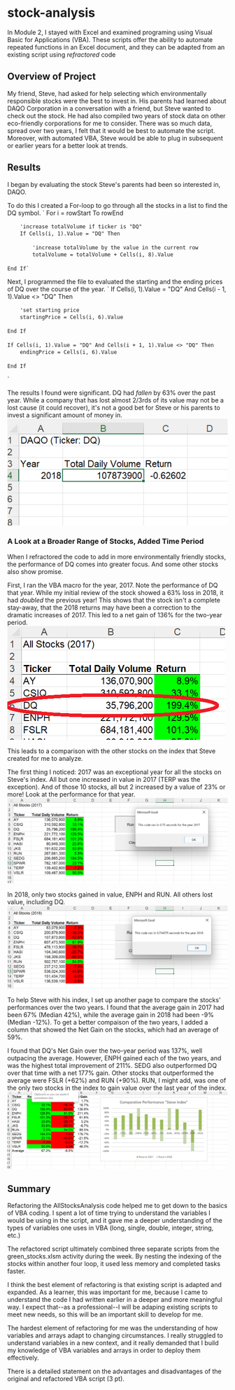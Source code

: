 # stock-analysis
In Module 2, I stayed with Excel and examined programing using Visual Basic for Applications (VBA). These scripts offer the ability to automate repeated functions in an Excel document, and they can be adapted from an existing script using _refractored_ code

## Overview of Project
My friend, Steve, had asked for help selecting which environmentally responsible stocks were the best to invest in. His parents had learned about DAQO Corporation in a conversation with a friend, but Steve wanted to check out the stock. He had also compiled two years of stock data on other eco-friendly corporations for me to consider.
There was so much data, spread over two years, I felt that it would be best to automate the script. Moreover, with automated VBA, Steve would be able to plug in subsequent or earlier years for a better look at trends.

## Results
I began by evaluating the stock Steve's parents had been so interested in, DAQO. 

To do this I created a For-loop to go through all the stocks in a list to find the DQ symbol. 
`    For i = rowStart To rowEnd
    
        'increase totalVolume if ticker is "DQ"
        If Cells(i, 1).Value = "DQ" Then
        
            'increase totalVolume by the value in the current row
            totalVolume = totalVolume + Cells(i, 8).Value
    
    End If`
    
Next, I programmed the file to evaluated the starting and the ending prices of DQ over the course of the year.
`    If Cells(i, 1).Value = "DQ" And Cells(i - 1, 1).Value <> "DQ" Then
    
        'set starting price
        startingPrice = Cells(i, 6).Value
        
    End If
    
    If Cells(i, 1).Value = "DQ" And Cells(i + 1, 1).Value <> "DQ" Then
        endingPrice = Cells(i, 6).Value
        
    End If
`

The results I found were significant. DQ had _fallen_ by 63% over the past year. While a company that has lost almost 2/3rds of its value may not be a lost cause (it could recover), it's not a good bet for Steve or his parents to invest a significant amount of money in. 
![DQ_Perf](https://github.com/JDittes/stock-analysis/blob/main/ActivityDQ_results.png)

### A Look at a Broader Range of Stocks, Added Time Period
When I refractored the code to add in more environmentally friendly stocks, the performance of DQ comes into greater focus. And some other stocks also show promise.

First, I ran the VBA macro for the year, 2017. Note the performance of DQ that year. While my initial review of the stock showed a 63% loss in 2018, it had _doubled_ the previous year! This shows that the stock isn't a complete stay-away, that the 2018 returns may have been a correction to the dramatic increases of 2017. This led to a net gain of 136% for the two-year period.
![DQ_2017](https://github.com/JDittes/stock-analysis/blob/main/DQ_2017.png)

This leads to a comparison with the other stocks on the index that Steve created for me to analyze.

The first thing I noticed: 2017 was an exceptional year for all the stocks on Steve's index. All but one increased in value in 2017 (TERP was the exception). And of those 10 stocks, all but 2 increased by a value of 23% or more! Look at the performance for that year.
![2017_index](https://github.com/JDittes/stock-analysis/blob/main/VBA_Challenge_2017.png)

In 2018, only two stocks gained in value, ENPH and RUN. All others lost value, including DQ. 
![2017_index](https://github.com/JDittes/stock-analysis/blob/main/VBA_Challenge_2018.png)

To help Steve with his index, I set up another page to compare the stocks' performances over the two years. I found that the average gain in 2017 had been 67% (Median 42%), while the average gain in 2018 had been -9% (Median -12%). To get a better compaison of the two years, I added a column that showed the Net Gain on the stocks, which had an average of 59%.

I found that DQ's Net Gain over the two-year period was 137%, well outpacing the average. However, ENPH gained each of the two years, and was the highest total improvement of 211%. SEDG also outperformed DQ over that time with a net 177% gain. Other stocks that outperformed the average were FSLR (+62%) and RUN (+90%). RUN, I might add, was one of the only two stocks in the index to gain value over the last year of the index.
![comparative_data](https://github.com/JDittes/stock-analysis/blob/main/comparative_index.png)

## Summary
Refactoring the AllStocksAnalysis code helped me to get down to the basics of VBA coding. I spent a lot of time trying to understand the variables I would be using in the script, and it gave me a deeper understanding of the types of variables one uses in VBA (long, single, double, integer, string, etc.)

The refactored script ultimately combined three separate scripts from the green_stocks.xlsm activity during the week. By nesting the indexing of the stocks within another four loop, it used less memory and completed tasks faster. 

I think the best element of refactoring is that existing script is adapted and expanded. As a learner, this was important for me, because I came to understand the code I had written earlier in a deeper and more meaningful way. I expect that--as a professional--I will be adaping existing scripts to meet new needs, so this will be an important skill to develop for me.

The hardest element of refactoring for me was the understanding of how variables and arrays adapt to changing circumstances. I really struggled to understand variables in a new context, and it really demanded that I build my knowledge of VBA variables and arrays in order to deploy them effectively.

There is a detailed statement on the advantages and disadvantages of the original and refactored VBA script (3 pt).
